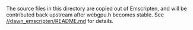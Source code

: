 The source files in this directory are copied out of Emscripten, and will be
contributed back upstream after webgpu.h becomes stable.
See [//dawn_emscripten/README.md](../../dawn_emscripten/README.md) for details.
